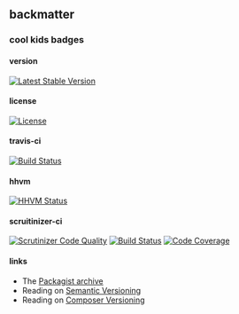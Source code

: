 
## backmatter

### cool kids badges

#### version

[![Latest Stable Version](https://poser.pugx.org/henderjon/pinger/v/stable.svg)](https://packagist.org/packages/henderjon/pinger)

#### license

[![License](https://poser.pugx.org/henderjon/pinger/license.svg)](https://packagist.org/packages/henderjon/pinger)

#### travis-ci

[![Build Status](https://travis-ci.org/henderjon/pinger.svg?branch=master)](https://travis-ci.org/henderjon/pinger)

#### hhvm

[![HHVM Status](http://hhvm.h4cc.de/badge/henderjon/pinger.png)](http://hhvm.h4cc.de/package/henderjon/pinger)

#### scruitinizer-ci

[![Scrutinizer Code Quality](https://scrutinizer-ci.com/g/henderjon/pinger/badges/quality-score.png?b=master)](https://scrutinizer-ci.com/g/henderjon/pinger/?branch=master)
[![Build Status](https://scrutinizer-ci.com/g/henderjon/pinger/badges/build.png?b=master)](https://scrutinizer-ci.com/g/henderjon/pinger/build-status/master)
[![Code Coverage](https://scrutinizer-ci.com/g/henderjon/pinger/badges/coverage.png?b=master)](https://scrutinizer-ci.com/g/henderjon/pinger/?branch=master)

#### links

  - The [Packagist archive](https://packagist.org/packages/henderjon/pinger)
  - Reading on [Semantic Versioning](http://semver.org/)
  - Reading on [Composer Versioning](https://getcomposer.org/doc/01-basic-usage.md#package-versions)
